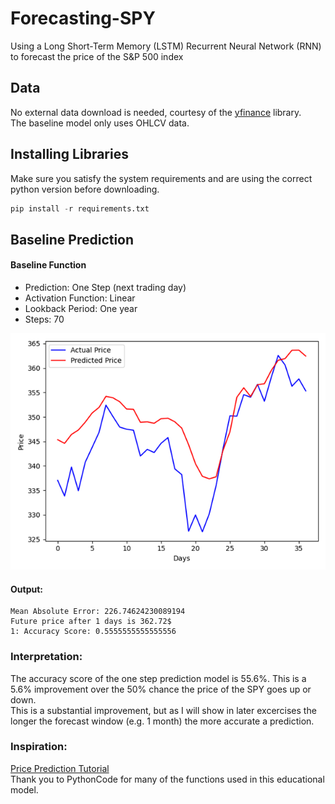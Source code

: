 # Forecasting-SPY
Using a Long Short-Term Memory (LSTM) Recurrent Neural Network (RNN) to forecast the price of the S&amp;P 500 index

## Data
No external data download is needed, courtesy of the [yfinance](https://pypi.org/project/yfinance/) library.   
The baseline model only uses OHLCV data.

## Installing Libraries
Make sure you satisfy the system requirements and are using the correct python version before downloading. 
```python
pip install -r requirements.txt
```

## Baseline Prediction
#### Baseline Function
- Prediction: One Step (next trading day)
- Activation Function: Linear 
- Lookback Period: One year
- Steps: 70

![one-step](https://raw.githubusercontent.com/DestrosCMC/Forecasting-SPY/main/assets/base/oneStep.png)
#### Output:
```
Mean Absolute Error: 226.74624230089194
Future price after 1 days is 362.72$
1: Accuracy Score: 0.5555555555555556
```
### Interpretation:
The accuracy score of the one step prediction model is 55.6%. This is a 5.6% improvement over the 50% chance the price of the SPY goes up or down.\
This is a substantial improvement, but as I will show in later excercises the longer the forecast window (e.g. 1 month) the more accurate a prediction.

### Inspiration:
[Price Prediction Tutorial](https://www.thepythoncode.com/article/stock-price-prediction-in-python-using-tensorflow-2-and-keras)\
Thank you to PythonCode for many of the functions used in this educational model. 
